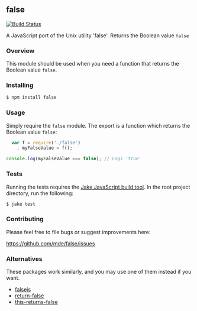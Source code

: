 ## false

[![Build Status](https://travis-ci.org/mde/false.png)](https://travis-ci.org/mde/false)

A JavaScript port of the Unix utility 'false'. Returns the Boolean value `false`

### Overview

This module should be used when you need a function that returns the Boolean
value `false`.

### Installing

```bash
$ npm install false
```

### Usage

Simply require the `false` module. The export is a function which returns the
Boolean value `false`:

```javascript
  var f = require('./false')
    , myFalseValue = f();

console.log(myFalseValue === false); // Logs 'true'
```

### Tests

Running the tests requires the [Jake JavaScript build
tool](https://github.com/mde/jake). In the root project directory, run the
following:

```bash
$ jake test
```

### Contributing

Please feel free to file bugs or suggest improvements here:

https://github.com/mde/false/issues

### Alternatives

These packages work similarly, and you may use one of them instead if you want.

- [falsejs](https://github.com/10xEngineersQualityProgramming/FalseJS)
- [return-false](https://github.com/tamascsaba/false)
- [this-returns-false](https://www.npmjs.com/package/this-returns-false)
